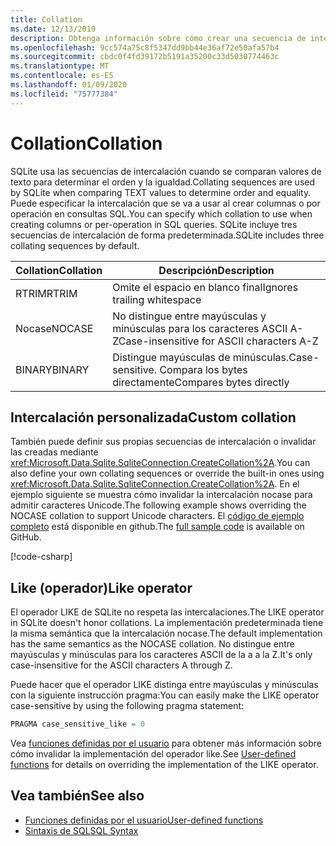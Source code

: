 ```yaml
---
title: Collation
ms.date: 12/13/2019
description: Obtenga información sobre cómo crear una secuencia de intercalación personalizada.
ms.openlocfilehash: 9cc574a75c8f5347dd9bb44e36af72e50afa57b4
ms.sourcegitcommit: cbdc0f4fd39172b5191a35200c33d5030774463c
ms.translationtype: MT
ms.contentlocale: es-ES
ms.lasthandoff: 01/09/2020
ms.locfileid: "75777384"
---
```

# <a name="collation"></a><span data-ttu-id="ca6a8-103">Collation</span><span class="sxs-lookup"><span data-stu-id="ca6a8-103">Collation</span></span>

<span data-ttu-id="ca6a8-104">SQLite usa las secuencias de intercalación cuando se comparan valores de texto para determinar el orden y la igualdad.</span><span class="sxs-lookup"><span data-stu-id="ca6a8-104">Collating sequences are used by SQLite when comparing TEXT values to determine order and equality.</span></span> <span data-ttu-id="ca6a8-105">Puede especificar la intercalación que se va a usar al crear columnas o por operación en consultas SQL.</span><span class="sxs-lookup"><span data-stu-id="ca6a8-105">You can specify which collation to use when creating columns or per-operation in SQL queries.</span></span> <span data-ttu-id="ca6a8-106">SQLite incluye tres secuencias de intercalación de forma predeterminada.</span><span class="sxs-lookup"><span data-stu-id="ca6a8-106">SQLite includes three collating sequences by default.</span></span>

| <span data-ttu-id="ca6a8-107">Collation</span><span class="sxs-lookup"><span data-stu-id="ca6a8-107">Collation</span></span> | <span data-ttu-id="ca6a8-108">Descripción</span><span class="sxs-lookup"><span data-stu-id="ca6a8-108">Description</span></span>                               |
| --------- | ----------------------------------------- |
| <span data-ttu-id="ca6a8-109">RTRIM</span><span class="sxs-lookup"><span data-stu-id="ca6a8-109">RTRIM</span></span>     | <span data-ttu-id="ca6a8-110">Omite el espacio en blanco final</span><span class="sxs-lookup"><span data-stu-id="ca6a8-110">Ignores trailing whitespace</span></span>               |
| <span data-ttu-id="ca6a8-111">Nocase</span><span class="sxs-lookup"><span data-stu-id="ca6a8-111">NOCASE</span></span>    | <span data-ttu-id="ca6a8-112">No distingue entre mayúsculas y minúsculas para los caracteres ASCII A-Z</span><span class="sxs-lookup"><span data-stu-id="ca6a8-112">Case-insensitive for ASCII characters A-Z</span></span> |
| <span data-ttu-id="ca6a8-113">BINARY</span><span class="sxs-lookup"><span data-stu-id="ca6a8-113">BINARY</span></span>    | <span data-ttu-id="ca6a8-114">Distingue mayúsculas de minúsculas.</span><span class="sxs-lookup"><span data-stu-id="ca6a8-114">Case-sensitive.</span></span> <span data-ttu-id="ca6a8-115">Compara los bytes directamente</span><span class="sxs-lookup"><span data-stu-id="ca6a8-115">Compares bytes directly</span></span>   |

## <a name="custom-collation"></a><span data-ttu-id="ca6a8-116">Intercalación personalizada</span><span class="sxs-lookup"><span data-stu-id="ca6a8-116">Custom collation</span></span>

<span data-ttu-id="ca6a8-117">También puede definir sus propias secuencias de intercalación o invalidar las creadas mediante <xref:Microsoft.Data.Sqlite.SqliteConnection.CreateCollation%2A>.</span><span class="sxs-lookup"><span data-stu-id="ca6a8-117">You can also define your own collating sequences or override the built-in ones using <xref:Microsoft.Data.Sqlite.SqliteConnection.CreateCollation%2A>.</span></span> <span data-ttu-id="ca6a8-118">En el ejemplo siguiente se muestra cómo invalidar la intercalación nocase para admitir caracteres Unicode.</span><span class="sxs-lookup"><span data-stu-id="ca6a8-118">The following example shows overriding the NOCASE collation to support Unicode characters.</span></span> <span data-ttu-id="ca6a8-119">El [código de ejemplo completo](https://github.com/dotnet/samples/blob/master/snippets/standard/data/sqlite/CollationSample/Program.cs) está disponible en github.</span><span class="sxs-lookup"><span data-stu-id="ca6a8-119">The [full sample code](https://github.com/dotnet/samples/blob/master/snippets/standard/data/sqlite/CollationSample/Program.cs) is available on GitHub.</span></span>

[!code-csharp[](../../../../samples/snippets/standard/data/sqlite/CollationSample/Program.cs?name=snippet_Collation)]

## <a name="like-operator"></a><span data-ttu-id="ca6a8-120">Like (operador)</span><span class="sxs-lookup"><span data-stu-id="ca6a8-120">Like operator</span></span>

<span data-ttu-id="ca6a8-121">El operador LIKE de SQLite no respeta las intercalaciones.</span><span class="sxs-lookup"><span data-stu-id="ca6a8-121">The LIKE operator in SQLite doesn't honor collations.</span></span> <span data-ttu-id="ca6a8-122">La implementación predeterminada tiene la misma semántica que la intercalación nocase.</span><span class="sxs-lookup"><span data-stu-id="ca6a8-122">The default implementation has the same semantics as the NOCASE collation.</span></span> <span data-ttu-id="ca6a8-123">No distingue entre mayúsculas y minúsculas para los caracteres ASCII de la a a la Z.</span><span class="sxs-lookup"><span data-stu-id="ca6a8-123">It's only case-insensitive for the ASCII characters A through Z.</span></span>

<span data-ttu-id="ca6a8-124">Puede hacer que el operador LIKE distinga entre mayúsculas y minúsculas con la siguiente instrucción pragma:</span><span class="sxs-lookup"><span data-stu-id="ca6a8-124">You can easily make the LIKE operator case-sensitive by using the following pragma statement:</span></span>

```sql
PRAGMA case_sensitive_like = 0
```

<span data-ttu-id="ca6a8-125">Vea [funciones definidas por el usuario](user-defined-functions.md) para obtener más información sobre cómo invalidar la implementación del operador like.</span><span class="sxs-lookup"><span data-stu-id="ca6a8-125">See [User-defined functions](user-defined-functions.md) for details on overriding the implementation of the LIKE operator.</span></span>

## <a name="see-also"></a><span data-ttu-id="ca6a8-126">Vea también</span><span class="sxs-lookup"><span data-stu-id="ca6a8-126">See also</span></span>

* [<span data-ttu-id="ca6a8-127">Funciones definidas por el usuario</span><span class="sxs-lookup"><span data-stu-id="ca6a8-127">User-defined functions</span></span>](user-defined-functions.md)
* [<span data-ttu-id="ca6a8-128">Sintaxis de SQL</span><span class="sxs-lookup"><span data-stu-id="ca6a8-128">SQL Syntax</span></span>](https://www.sqlite.org/lang.html)
